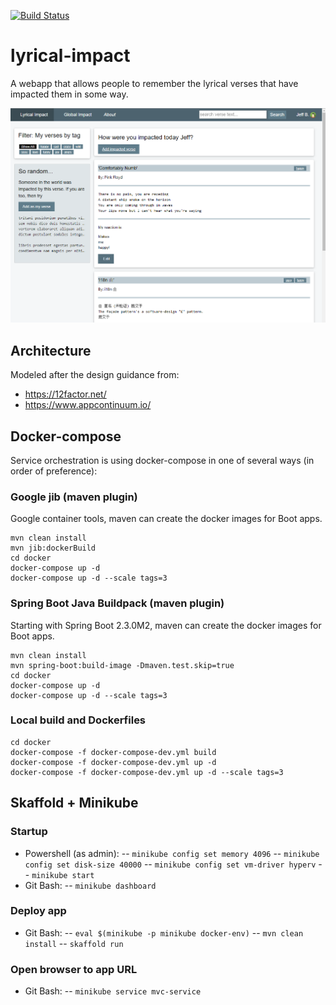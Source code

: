 [![Build Status](https://travis-ci.org/thecodebeneath/lyrical-impact.svg?branch=master)](https://travis-ci.org/thecodebeneath/lyrical-impact)

# lyrical-impact
A webapp that allows people to remember the lyrical verses that have impacted them in some way.

![Screenshot][1]

[1]: /images/screenshot.png

## Architecture

Modeled after the design guidance from:
- https://12factor.net/
- https://www.appcontinuum.io/

## Docker-compose

Service orchestration is using docker-compose in one of several ways (in order of preference):

### Google jib (maven plugin)

Google container tools, maven can create the docker images for Boot apps.

```
mvn clean install
mvn jib:dockerBuild
cd docker
docker-compose up -d
docker-compose up -d --scale tags=3
```

### Spring Boot Java Buildpack (maven plugin)

Starting with Spring Boot 2.3.0M2, maven can create the docker images for Boot apps.

```
mvn clean install
mvn spring-boot:build-image -Dmaven.test.skip=true
cd docker
docker-compose up -d
docker-compose up -d --scale tags=3
```

### Local build and Dockerfiles

```
cd docker
docker-compose -f docker-compose-dev.yml build
docker-compose -f docker-compose-dev.yml up -d
docker-compose -f docker-compose-dev.yml up -d --scale tags=3
```

## Skaffold + Minikube

### Startup
- Powershell (as admin):
-- `minikube config set memory 4096`
-- `minikube config set disk-size 40000`
-- `minikube config set vm-driver hyperv`
-- `minikube start`
- Git Bash:
-- `minikube dashboard`

### Deploy app
- Git Bash:
-- `eval $(minikube -p minikube docker-env)`
-- `mvn clean install`
-- `skaffold run`

### Open browser to app URL
- Git Bash:
-- `minikube service mvc-service`
